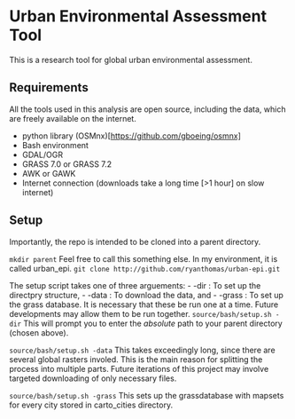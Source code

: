 Urban Environmental Assessment Tool
==================================

This is a research tool for global urban environmental assessment.

## Requirements
All the tools used in this analysis are open source, including the data, which are freely available on the internet.
- python library (OSMnx)[https://github.com/gboeing/osmnx]
- Bash environment
- GDAL/OGR
- GRASS 7.0 or GRASS 7.2
- AWK or GAWK
- Internet connection (downloads take a long time [>1 hour] on slow internet)

## Setup
Importantly, the repo is intended to be cloned into a parent directory. 

`mkdir parent` Feel free to call this something else. In my environment, it is called urban_epi.
`git clone http://github.com/ryanthomas/urban-epi.git`

The setup script takes one of three arguements: 
    - -dir : To set up the directpry structure,
    - -data : To download the data, and
    - -grass : To set up the grass database.
It is necessary that these be run one at a time. Future developments may allow them to be run together.
`source/bash/setup.sh -dir`
This will prompt you to enter the <i>absolute</i> path to your parent directory (chosen above).

`source/bash/setup.sh -data` 
This takes exceedingly long, since there are several global rasters involed. This is the main reason for splitting the process into multiple parts. Future iterations of this project may involve targeted downloading of only necessary files. 

`source/bash/setup.sh -grass` 
This sets up the grassdatabase with mapsets for every city stored in carto_cities directory.

